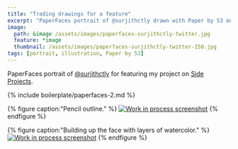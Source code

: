 ```yaml
---
title: "Trading drawings for a feature"
excerpt: "PaperFaces portrait of @surjithctly drawn with Paper by 53 on an iPad."
image: 
  path: &image /assets/images/paperfaces-surjithctly-twitter.jpg 
  feature: *image
  thumbnail: /assets/images/paperfaces-surjithctly-twitter-150.jpg
tags: [portrait, illustration, Paper by 53]
---
```


PaperFaces portrait of [@surjithctly](http://twitter.com/surjithctly) for featuring my project on [Side Projects](http://sideprojects.web3canvas.com/post/55332574657/paperfaces-project-an-experiment-in-humanizing).

{% include boilerplate/paperfaces-2.md %}

{% figure caption:"Pencil outline." %}
[![Work in process screenshot](/assets/images/paperfaces-surjithctly-process-1-600.jpg)](/assets/images/paperfaces-surjithctly-process-1-lg.jpg)
{% endfigure %}

{% figure caption:"Building up the face with layers of watercolor." %}
[![Work in process screenshot](/assets/images/paperfaces-surjithctly-process-2-600.jpg)](/assets/images/paperfaces-surjithctly-process-2-lg.jpg)
{% endfigure %}
